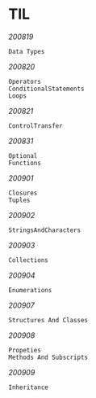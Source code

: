 # TIL

*200819*

    Data Types

*200820*

    Operators
    ConditionalStatements
    Loops

*200821*

    ControlTransfer
    
*200831*

    Optional
    Functions

*200901*

    Closures
    Tuples

*200902*

    StringsAndCharacters

*200903*

    Collections

*200904*

    Enumerations


*200907*

    Structures And Classes
    
*200908*

    Propeties
    Methods And Subscripts

*200909*

    Inheritance
